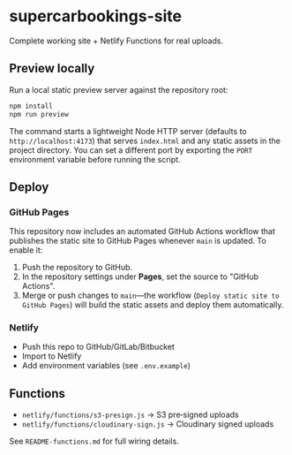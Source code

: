 # supercarbookings-site

Complete working site + Netlify Functions for real uploads.

## Preview locally

Run a local static preview server against the repository root:

```bash
npm install
npm run preview
```

The command starts a lightweight Node HTTP server (defaults to `http://localhost:4173`) that serves `index.html` and any static assets in the project directory. You can set a different port by exporting the `PORT` environment variable before running the script.

## Deploy

### GitHub Pages

This repository now includes an automated GitHub Actions workflow that publishes the static site to GitHub Pages whenever `main` is updated. To enable it:

1. Push the repository to GitHub.
2. In the repository settings under **Pages**, set the source to "GitHub Actions".
3. Merge or push changes to `main`—the workflow (`Deploy static site to GitHub Pages`) will build the static assets and deploy them automatically.

### Netlify

- Push this repo to GitHub/GitLab/Bitbucket
- Import to Netlify
- Add environment variables (see `.env.example`)

## Functions

- `netlify/functions/s3-presign.js` → S3 pre‑signed uploads
- `netlify/functions/cloudinary-sign.js` → Cloudinary signed uploads

See `README-functions.md` for full wiring details.
